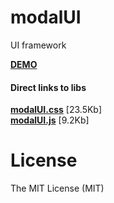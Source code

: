 modalUI
=======

UI framework


<a href="http://vadimsva.github.io/modalUI/" target="_blank"><b>DEMO</b></a>


<h4>Direct links to libs</h4>
<a href="http://vadimsva.github.io/modalUI/modalUI.css" target="_blank"><b>modalUI.css</b></a> [23.5Kb]<br>
<a href="http://vadimsva.github.io/modalUI/modalUI.js" target="_blank"><b>modalUI.js</b></a> [9.2Kb]<br>



License
=======

The MIT License (MIT)
